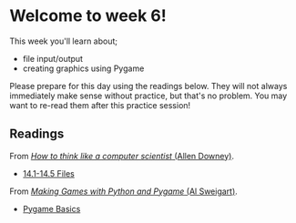 # Welcome to week 6!

This week you'll learn about;

* file input/output
* creating graphics using Pygame

Please prepare for this day using the readings below. They will not always
immediately make sense without practice, but that's no problem. You may want
to re-read them after this practice session!

## Readings

From [*How to think like a computer scientist* (Allen Downey)](http://www.greenteapress.com/thinkpython/html/index.html).

* [14.1-14.5 Files](http://www.greenteapress.com/thinkpython/html/thinkpython015.html)

From [*Making Games with Python and Pygame* (Al Sweigart)](http://inventwithpython.com/pygame/chapters/).

* [Pygame Basics](http://inventwithpython.com/pygame/chapter2.html)

